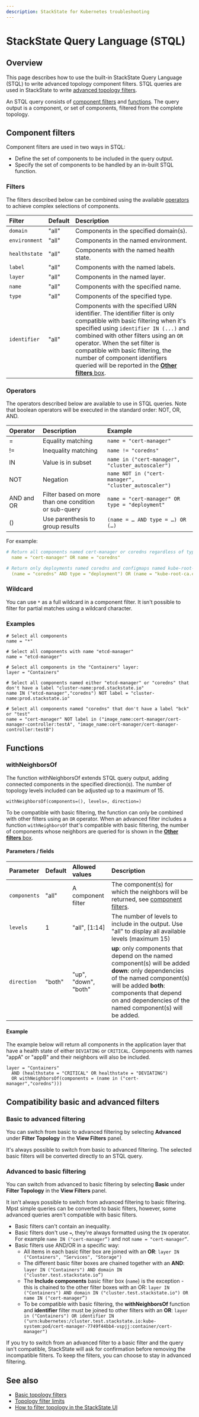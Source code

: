 ```yaml
---
description: StackState for Kubernetes troubleshooting
---
```


# StackState Query Language \(STQL\)

## Overview

This page describes how to use the built-in StackState Query Language \(STQL\) to write advanced topology component filters. STQL queries are used in StackState to write [advanced topology filters](../../use/views/k8s-filters.md#advanced-topology-filters).

An STQL query consists of [component filters](#component-filters) and [functions](#functions). The query output is a component, or set of components, filtered from the complete topology.

## Component filters

Component filters are used in two ways in STQL:

* Define the set of components to be included in the query output.
* Specify the set of components to be handled by an in-built STQL function.

### Filters

The filters described below can be combined using the available [operators](#operators) to achieve complex selections of components.

| Filter | Default | Description                                                                                                                                                                                                                                                                                                                                                                                                            |
| :--- | :--- |:-----------------------------------------------------------------------------------------------------------------------------------------------------------------------------------------------------------------------------------------------------------------------------------------------------------------------------------------------------------------------------------------------------------------------|
| `domain` | "all" | Components in the specified domain\(s\).                                                                                                                                                                                                                                                                                                                                                                               |
| `environment` | "all" | Components in the named environment.                                                                                                                                                                                                                                                                                                                                                                                   |
| `healthstate` | "all" | Components with the named health state.                                                                                                                                                                                                                                                                                                                                                                                |
| `label` | "all" | Components with the named labels.                                                                                                                                                                                                                                                                                                                                                                                      |
| `layer` | "all" | Components in the named layer.                                                                                                                                                                                                                                                                                                                                                                                         |
| `name` | "all" | Components with the specified name.                                                                                                                                                                                                                                                                                                                                                                                    |
| `type` | "all" | Components of the specified type.                                                                                                                                                                                                                                                                                                                                                                                      |
| `identifier` | "all" | Components with the specified URN identifier. The identifier filter is only compatible with basic filtering when it's specified using `identifier IN (...)` and combined with other filters using an `OR` operator. When the set filter is compatible with basic filtering, the number of component identifiers queried will be reported in the [**Other filters** box](../../use/views/k8s-filters.md#other-filters). |

### Operators

The operators described below are available to use in STQL queries. Note that boolean operators will be executed in the standard order: NOT, OR, AND.

| Operator | Description | Example                                              |
|:---|:---|:-----------------------------------------------------|
| = | Equality matching | `name = "cert-manager"`                              |
| != | Inequality matching | `name != "coredns"`                                  |
| IN | Value is in subset | `name in ("cert-manager", "cluster_autoscaler")`     |
| NOT | Negation | `name NOT in ("cert-manager", "cluster_autoscaler")` |
| AND and OR | Filter based on more than one condition or sub-query | `name = "cert-manager" OR type = "deployment"`         |
| () | Use parenthesis to group results | `(name = … AND type = …) OR (…)`                     |

For example:

```yaml
# Return all components named cert-manager or coredns regardless of type:
  name = "cert-manager" OR name = "coredns"

# Return only deployments named coredns and configmaps named kube-root-ca.crt:
  (name = "coredns" AND type = "deployment") OR (name = "kube-root-ca.crt" AND type = "configmap")

```

### Wildcard

You can use `*` as a full wildcard in a component filter. It isn't possible to filter for partial matches using a wildcard character.

### Examples

```text
# Select all components
name = "*"

# Select all components with name "etcd-manager"
name = "etcd-manager"

# Select all components in the "Containers" layer:
layer = "Containers"

# Select all components named either "etcd-manager" or "coredns" that don't have a label "cluster-name:prod.stackstate.io"
name IN ("etcd-manager","coredns") NOT label = "cluster-name:prod.stackstate.io"

# Select all components named "coredns" that don't have a label "bck" or "test"
name = "cert-manager" NOT label in ("image_name:cert-manager/cert-manager-controller:testA", "image_name:cert-manager/cert-manager-controller:testB")
```

## Functions

### withNeighborsOf

The function withNeighborsOf extends STQL query output, adding connected components in the specified direction\(s\). The number of topology levels included can be adjusted up to a maximum of 15.

`withNeighborsOf(components=(), levels=, direction=)`

To be compatible with basic filtering, the function can only be combined with other filters using an `OR` operator. When an advanced filter includes a function `withNeighborsOf` that's compatible with basic filtering, the number of components whose neighbors are queried for is shown in the [**Other filters** box](../../use/views/k8s-filters.md#other-filters).

#### Parameters / fields

| Parameter | Default | Allowed values | Description |
| :--- | :--- | :--- | :--- |
| `components` | "all" | A component filter | The component\(s\) for which the neighbors will be returned, see [component filters](#component-filters). |
| `levels` | 1 | "all", \[1:14\] | The number of levels to include in the output. Use "all" to display all available levels \(maximum 15\) |
| `direction` | "both" | "up", "down", "both" | **up**: only components that depend on the named component\(s\) will be added  **down**: only dependencies of the named component\(s\) will be added  **both**: components that depend on and dependencies of the named component\(s\) will be added. |

#### Example

The example below will return all components in the application layer that have a health state of either `DEVIATING` or `CRITICAL`. Components with names "appA" or "appB" and their neighbors will also be included.

```text
layer = "Containers"
  AND (healthstate = "CRITICAL" OR healthstate = "DEVIATING")
  OR withNeighborsOf(components = (name in ("cert-manager","coredns")))
```

## Compatibility basic and advanced filters

### Basic to advanced filtering

You can switch from basic to advanced filtering by selecting **Advanced** under **Filter Topology** in the **View Filters** panel.

It's always possible to switch from basic to advanced filtering. The selected basic filters will be converted directly to an STQL query.

### Advanced to basic filtering

You can switch from advanced to basic filtering by selecting **Basic** under **Filter Topology** in the **View Filters** panel.

It isn't always possible to switch from advanced filtering to basic filtering. Mpst simple queries can be converted to basic filters, however, some advanced queries aren't compatible with basic filters.

* Basic filters can't contain an inequality.
* Basic filters don't use `=`, they're always formatted using the `IN` operator. For example `name IN ("cert-manager”)` and not `name = "cert-manager”`.
* Basic filters use AND/OR in a specific way:
  - All items in each basic filter box are joined with an **OR**: `layer IN ("Containers", "Services", "Storage")`
  - The different basic filter boxes are chained together with an **AND**: `layer IN ("Containers") AND domain IN ("cluster.test.stackstate.io”)`
  - The **Include components** basic filter box (`name`) is the exception - this is chained to the other filter boxes with an OR: `layer IN ("Containers") AND domain IN ("cluster.test.stackstate.io") OR name IN ("cert-manager”)`
  - To be compatible with basic filtering, the **withNeighborsOf** function and **identifier** filter must be joined to other filters with an **OR**: `layer in ("Containers") OR identifier IN ("urn:kubernetes:/cluster.test.stackstate.io:kube-system:pod/cert-manager-7749f44bb4-vspjj:container/cert-manager")`

If you try to switch from an advanced filter to a basic filter and the query isn't compatible, StackState will ask for confirmation before removing the incompatible filters. To keep the filters, you can choose to stay in advanced filtering.

## See also

* [Basic topology filters](../../use/views/k8s-filters.md#basic-topology-filters)
* [Topology filter limits](../../use/views/k8s-filters.md#topology-filtering-limits)
* [How to filter topology in the StackState UI](../../use/views/k8s-filters.md)


